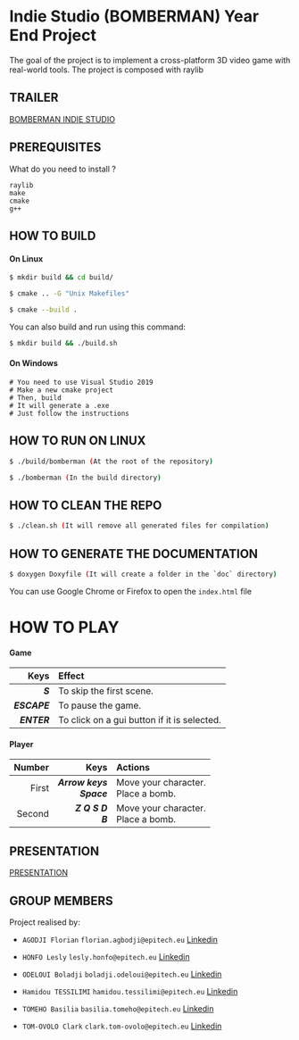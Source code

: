 # Indie Studio (BOMBERMAN) Year End Project

The goal of the project is to implement a cross-platform 3D video game with real-world tools.
The project is composed with raylib

## TRAILER

[BOMBERMAN INDIE STUDIO](https://youtu.be/8EO7iBTes0I)

## PREREQUISITES

What do you need to install ?
```
raylib
make
cmake
g++
```

## HOW TO BUILD

#### On Linux
```bash
$ mkdir build && cd build/

$ cmake .. -G "Unix Makefiles"

$ cmake --build .
```

You can also build and run using this command:

```bash
$ mkdir build && ./build.sh
```

#### On Windows

```
# You need to use Visual Studio 2019
# Make a new cmake project
# Then, build
# It will generate a .exe
# Just follow the instructions 
```

## HOW TO RUN ON LINUX

```bash
$ ./build/bomberman (At the root of the repository)

$ ./bomberman (In the build directory)
```

## HOW TO CLEAN THE REPO

```bash
$ ./clean.sh (It will remove all generated files for compilation)
```

## HOW TO GENERATE THE DOCUMENTATION

```bash
$ doxygen Doxyfile (It will create a folder in the `doc` directory)
```
You can use Google Chrome or Firefox to open the `index.html` file

# HOW TO PLAY

#### Game
|**Keys**|**Effect**|
|---:|:---|
|***S***|To skip the first scene.|
|***ESCAPE***|To pause the game.|
|***ENTER***|To click on a gui button if it is selected.|

#### Player
|**Number**|**Keys**|**Actions**|
|---:|---:|:---|
|First |***Arrow keys***<br/>***Space***|Move your character.<br/>Place a bomb.|
|Second|***Z Q S D***<br/>***B***|Move your character.<br/>Place a bomb.|

## PRESENTATION

[PRESENTATION](https://prezi.com/p/aqjchekthdzi/?present=1)

## GROUP MEMBERS

Project realised by:

- `AGODJI Florian` `florian.agbodji@epitech.eu` [Linkedin](https://www.linkedin.com/in/florian-agbodji-3b9365162/)

- `HONFO Lesly` `lesly.honfo@epitech.eu` [Linkedin](https://www.linkedin.com/in/lesly-honfo-17a92b1a2/)

- `ODELOUI Boladji` `boladji.odeloui@epitech.eu` [Linkedin](https://www.linkedin.com/in/uriel-odeloui-a59331200/)

- `Hamidou TESSILIMI` `hamidou.tessilimi@epitech.eu` [Linkedin](https://www.linkedin.com/in/hamidou-tessilimi-03820a170/)

- `TOMEHO Basilia` `basilia.tomeho@epitech.eu` [Linkedin](https://www.linkedin.com/in/basilia-tomeho-aaa8a1171/)

- `TOM-OVOLO Clark` `clark.tom-ovolo@epitech.eu` [Linkedin](https://www.linkedin.com/in/clark-randall-tom-ovolo-mba-mve-7b02261a1/)
